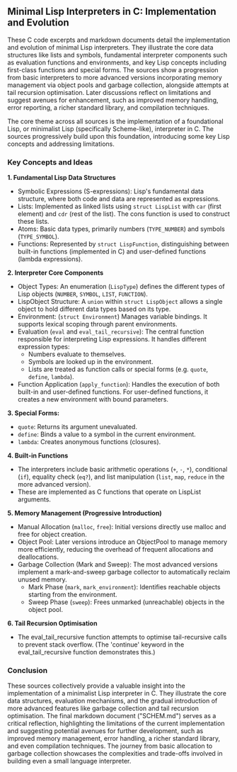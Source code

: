 
## Minimal Lisp Interpreters in C: Implementation and Evolution

These C code excerpts and markdown documents detail the implementation and evolution of
minimal Lisp interpreters. They illustrate the core data structures like lists and symbols,
fundamental interpreter components such as evaluation functions and environments, and key
Lisp concepts including first-class functions and special forms. The sources show a progression
from basic interpreters to more advanced versions incorporating memory management via object
pools and garbage collection, alongside attempts at tail recursion optimisation. Later
discussions reflect on limitations and suggest avenues for enhancement, such as improved
memory handling, error reporting, a richer standard library, and compilation techniques.

The core theme across all sources is the implementation of a foundational Lisp, or minimalist
Lisp (specifically Scheme-like), interpreter in C. The sources progressively build upon this
foundation, introducing some key Lisp concepts and addressing limitations.


### Key Concepts and Ideas


__1. Fundamental Lisp Data Structures__

- Symbolic Expressions (S-expressions): Lisp's fundamental data structure, where both code and
  data are represented as expressions.
- Lists: Implemented as linked lists using `struct LispList` with `car` (first element) and `cdr`
  (rest of the list). The cons function is used to construct these lists.
- Atoms: Basic data types, primarily numbers (`TYPE_NUMBER`) and symbols (`TYPE_SYMBOL`).
- Functions: Represented by `struct LispFunction`, distinguishing between built-in functions
  (implemented in C) and user-defined functions (lambda expressions).


__2. Interpreter Core Components__

- Object Types: An enumeration (`LispType`) defines the different types of Lisp objects
  (`NUMBER`, `SYMBOL`, `LIST`, `FUNCTION`).
- LispObject Structure: A `union` within `struct LispObject` allows a single object to hold
  different data types based on its type.
- Environment: (`struct Environment`) Manages variable bindings. It supports lexical scoping
  through parent environments.
- Evaluation (`eval` and `eval_tail_recursive`): The central function responsible for interpreting
  Lisp expressions. It handles different expression types:
    - Numbers evaluate to themselves.
    - Symbols are looked up in the environment.
    - Lists are treated as function calls or special forms (e.g. `quote`, `define`, `lambda`).
- Function Application (`apply_function`): Handles the execution of both built-in and user-defined
  functions. For user-defined functions, it creates a new environment with bound parameters.


__3. Special Forms:__

- `quote`: Returns its argument unevaluated.
- `define`: Binds a value to a symbol in the current environment.
- `lambda`: Creates anonymous functions (closures).

__4. Built-in Functions__

- The interpreters include basic arithmetic operations (`+`, `-`, `*`), conditional (`if`),
  equality check (`eq?`), and list manipulation (`list`, `map`, `reduce` in the more advanced version).
- These are implemented as C functions that operate on LispList arguments.


__5. Memory Management (Progressive Introduction)__

- Manual Allocation (`malloc`, `free`): Initial versions directly use malloc and free for object creation.
- Object Pool: Later versions introduce an ObjectPool to manage memory more efficiently,
  reducing the overhead of frequent allocations and deallocations.
- Garbage Collection (Mark and Sweep): The most advanced versions implement a mark-and-sweep garbage
  collector to automatically reclaim unused memory.
    - Mark Phase (`mark`, `mark_environment`): Identifies reachable objects starting from the environment.
    - Sweep Phase (`sweep`): Frees unmarked (unreachable) objects in the object pool.


__6. Tail Recursion Optimisation__

- The eval_tail_recursive function attempts to optimise tail-recursive calls to prevent stack overflow.
  (The 'continue' keyword in the eval_tail_recursive function demonstrates this.)


### Conclusion

These sources collectively provide a valuable insight into the implementation of a minimalist Lisp
interpreter in C. They illustrate the core data structures, evaluation mechanisms, and the gradual
introduction of more advanced features like garbage collection and tail recursion optimisation. The
final markdown document ("SCHEM.md") serves as a critical reflection, highlighting the limitations
of the current implementation and suggesting potential avenues for further development, such as
improved memory management, error handling, a richer standard library, and even compilation techniques.
The journey from basic allocation to garbage collection showcases the complexities and trade-offs
involved in building even a small language interpreter.

